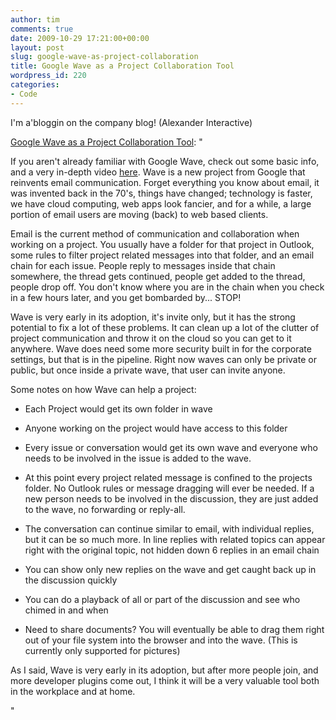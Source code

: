 ```yaml
---
author: tim
comments: true
date: 2009-10-29 17:21:00+00:00
layout: post
slug: google-wave-as-project-collaboration
title: Google Wave as a Project Collaboration Tool
wordpress_id: 220
categories:
- Code
---
```


I'm a'bloggin on the company blog! (Alexander Interactive)

[Google Wave as a Project Collaboration Tool](http://www.alexanderinteractive.com/blog/2009/10/google-wave-as-a-project-collaboration-tool.html): "

If you aren't already familiar with Google Wave, check out some basic info, and a very in-depth video [here](http://wave.google.com/help/wave/about.html).  Wave is a new project from Google that reinvents email communication.  Forget everything you know about email, it was invented back in the 70's, things have changed; technology is faster, we have cloud computing, web apps look fancier, and for a while, a large portion of email users are moving (back) to web based clients. 





Email is the current method of communication and collaboration when working on a project.  You usually have a folder for that project in Outlook, some rules to filter project related messages into that folder, and an email chain for each issue. People reply to messages inside that chain somewhere, the thread gets continued, people get added to the thread, people drop off.  You don't know where you are in the chain when you check in a few hours later, and you get bombarded by... STOP! 





Wave is very early in its adoption, it's invite only, but it has the strong potential to fix a lot of these problems.  It can clean up a lot of the clutter of project communication and throw it on the cloud so you can get to it anywhere.  Wave does need some more security built in for the corporate settings, but that is in the pipeline.  Right now waves can only be private or public, but once inside a private wave, that user can invite anyone. 





Some notes on how Wave can help a project:

  

 
  * Each Project would get its own folder in wave
  

 
  * Anyone working on the project would have access to this folder
  

 
  * Every issue or conversation would get its own wave and everyone who needs to be involved in the issue is added to the wave. 
  

 
  * At this point every project related message is confined to the projects folder.  No Outlook rules or message dragging will ever be needed.  If a new person needs to be involved in the discussion, they are just added to the wave, no forwarding or reply-all.
  

 
  * The conversation can continue similar to email, with individual replies, but it can be so much more.  In line replies with related topics can appear right with the original topic, not hidden down 6 replies in an email chain
  

 
  * You can show only new replies on the wave and get caught back up in the discussion quickly
  

 
  * You can do a playback of all or part of the discussion and see who chimed in and when
  

 
  * Need to share documents? You will eventually be able to drag them right out of your file system into the browser and into the wave.  (This is currently only supported for pictures) 
  







As I said, Wave is very early in its adoption, but after more people join, and more developer plugins come out, I think it will be a very valuable tool both in the workplace and at home.

"
